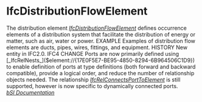 IfcDistributionFlowElement
==========================
The distribution element
[_IfcDistributionFlowElement_]($element://{8F559036-DE32-4999-B800-D4C2D744B169})
defines occurrence elements of a distribution system that facilitate the
distribution of energy or matter, such as air, water or power.  
EXAMPLE Examples of distribution flow elements are ducts, pipes, wires,
fittings, and equipment.  
HISTORY New entity in IFC2.0.  
IFC4 CHANGE Ports are now primarily defined using
[_IfcRelNests_]($element://{17E0F5E7-BE95-4850-8294-6B964506C1D9}) to enable
definition of ports at type definitions (both forward and backward
compatible), provide a logical order, and reduce the number of relationship
objects needed. The relationship
[_IfcRelConnectsPortToElement_]($element://{BB19D6A5-C718-4ecb-9977-170B771837FC})
is still supported, however is now specific to dynamically connected ports.  
[ _bSI
Documentation_](https://standards.buildingsmart.org/IFC/DEV/IFC4_2/FINAL/HTML/schema/ifcsharedbldgserviceelements/lexical/ifcdistributionflowelement.htm)


